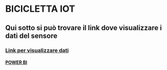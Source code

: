 # BICICLETTA IOT
## Qui sotto si può trovare il link dove visualizzare i dati del sensore 

### [Link per visualizzare dati](https://aliceee15.github.io/bicicletta-iot-2/file.html)
#### [POWER BI](https://aliceee15.github.io/bicicletta-iot-2/report-github.html)
